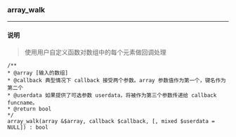 ### array_walk
****
#### 说明
> 使用用户自定义函数对数组中的每个元素做回调处理

    /**
    * @array [输入的数组]
    * @callback 典型情况下 callback 接受两个参数。array 参数值作为第一个，键名作为第二个
    * @userdata 如果提供了可选参数 userdata，将被作为第三个参数传递给 callback funcname。
    * @return bool
    */
    array_walk(array &$array, callback $callback, [, mixed $userdata = NULL]) : bool